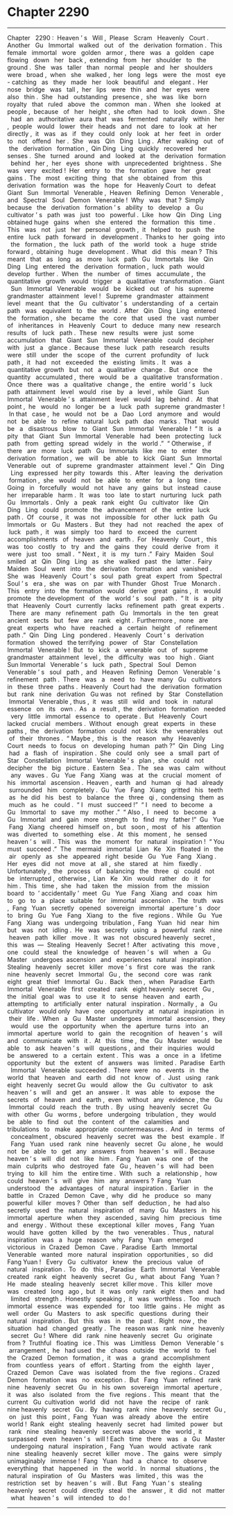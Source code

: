 
# Chapter 2290


---

Chapter ‌ ‌ 2290 :‌ ‌ Heaven ’ s ‌ ‌ Will ,‌ ‌ Please ‌ ‌ Scram ‌ ‌‌
Heavenly ‌ ‌ Court .‌ ‌‌
Another ‌ ‌ Gu ‌ ‌ Immortal ‌ ‌ walked ‌ ‌ out ‌ ‌ of ‌ ‌ the ‌ ‌ derivation ‌ ‌ formation .‌ ‌‌
This ‌ ‌ female ‌ ‌ immortal ‌ ‌ wore ‌ ‌ golden ‌ ‌ armor ,‌ ‌ there ‌ ‌ was ‌ ‌ a ‌ ‌ golden ‌ ‌ cape ‌ ‌ flowing ‌ ‌ down ‌ ‌ her ‌ ‌ back ,‌ ‌ extending ‌ ‌ from ‌ ‌ her ‌ ‌ shoulder ‌ ‌ to ‌ ‌ the ‌ ‌ ground .‌ ‌‌
She ‌ ‌ was ‌ ‌ taller ‌ ‌ than ‌ ‌ normal ‌ ‌ people ‌ ‌ and ‌ ‌ her ‌ ‌ shoulders ‌ ‌ were ‌ ‌ broad ,‌ ‌ when ‌ ‌ she ‌ ‌ walked ,‌ ‌ her ‌ ‌ long ‌ ‌ legs ‌ ‌ were ‌ ‌ the ‌ ‌ most ‌ ‌ eye - catching ‌ ‌ as ‌ ‌ they ‌ ‌ made ‌ ‌ her ‌ ‌ look ‌ ‌ beautiful ‌ ‌ and ‌ ‌ elegant .‌ ‌‌
Her ‌ ‌ nose ‌ ‌ bridge ‌ ‌ was ‌ ‌ tall ,‌ ‌ her ‌ ‌ lips ‌ ‌ were ‌ ‌ thin ‌ ‌ and ‌ ‌ her ‌ ‌ eyes ‌ ‌ were ‌ ‌ also ‌ ‌ thin .‌ ‌ She ‌ ‌ had ‌ ‌ outstanding ‌ ‌ presence ,‌ ‌ she ‌ ‌ was ‌ ‌ like ‌ ‌ born ‌ ‌ royalty ‌ ‌ that ‌ ‌ ruled ‌ ‌ above ‌ ‌ the ‌ ‌ common ‌ ‌ man .‌ ‌ When ‌ ‌ she ‌ ‌ looked ‌ ‌ at ‌ ‌ people ,‌ ‌ because ‌ ‌ of ‌ ‌ her ‌ ‌ height ,‌ ‌ she ‌ ‌ often ‌ ‌ had ‌ ‌ to ‌ ‌ look ‌ ‌ down .‌ ‌ She ‌ ‌ had ‌ ‌ an ‌ ‌ authoritative ‌ ‌ aura ‌ ‌ that ‌ ‌ was ‌ ‌ fermented ‌ ‌ naturally ‌ ‌ within ‌ ‌ her ,‌ ‌ people ‌ ‌ would ‌ ‌ lower ‌ ‌ their ‌ ‌ heads ‌ ‌ and ‌ ‌ not ‌ ‌ dare ‌ ‌ to ‌ ‌ look ‌ ‌ at ‌ ‌ her ‌ ‌ directly ,‌ ‌ it ‌ ‌ was ‌ ‌ as ‌ ‌ if ‌ ‌ they ‌ ‌ could ‌ ‌ only ‌ ‌ look ‌ ‌ at ‌ ‌ her ‌ ‌ feet ‌ ‌ in ‌ ‌ order ‌ ‌ to ‌ ‌ not ‌ ‌ offend ‌ ‌ her .‌ ‌‌
She ‌ ‌ was ‌ ‌ Qin ‌ ‌ Ding ‌ ‌ Ling .‌ ‌‌
After ‌ ‌ walking ‌ ‌ out ‌ ‌ of ‌ ‌ the ‌ ‌ derivation ‌ ‌ formation ,‌ ‌ Qin ‌ ‌ Ding ‌ ‌ Ling ‌ ‌ quickly ‌ ‌ recovered ‌ ‌ her ‌ ‌ senses .‌ ‌‌
She ‌ ‌ turned ‌ ‌ around ‌ ‌ and ‌ ‌ looked ‌ ‌ at ‌ ‌ the ‌ ‌ derivation ‌ ‌ formation ‌ ‌ behind ‌ ‌ her ,‌ ‌ her ‌ ‌ eyes ‌ ‌ shone ‌ ‌ with ‌ ‌ unprecedented ‌ ‌ brightness .‌ ‌‌
She ‌ ‌ was ‌ ‌ very ‌ ‌ excited !‌ ‌‌
Her ‌ ‌ entry ‌ ‌ to ‌ ‌ the ‌ ‌ formation ‌ ‌ gave ‌ ‌ her ‌ ‌ great ‌ ‌ gains .‌ ‌‌
The ‌ ‌ most ‌ ‌ exciting ‌ ‌ thing ‌ ‌ that ‌ ‌ she ‌ ‌ obtained ‌ ‌ from ‌ ‌ this ‌ ‌ derivation ‌ ‌ formation ‌ ‌ was ‌ ‌ the ‌ ‌ hope ‌ ‌ for ‌ ‌ Heavenly ‌ ‌ Court ‌ ‌ to ‌ ‌ defeat ‌ ‌ Giant ‌ ‌ Sun ‌ ‌ Immortal ‌ ‌ Venerable ,‌ ‌ Heaven ‌ ‌ Refining ‌ ‌ Demon ‌ ‌ Venerable ,‌ ‌ and ‌ ‌ Spectral ‌ ‌ Soul ‌ ‌ Demon ‌ ‌ Venerable !‌ ‌‌
Why ‌ ‌ was ‌ ‌ that ?‌ ‌‌
Simply ‌ ‌ because ‌ ‌ the ‌ ‌ derivation ‌ ‌ formation ’ s ‌ ‌ ability ‌ ‌ to ‌ ‌ develop ‌ ‌ a ‌ ‌ Gu ‌ ‌ cultivator ’ s ‌ ‌ path ‌ ‌ was ‌ ‌ just ‌ ‌ too ‌ ‌ powerful .‌ ‌‌
Like ‌ ‌ how ‌ ‌ Qin ‌ ‌ Ding ‌ ‌ Ling ‌ ‌ obtained ‌ ‌ huge ‌ ‌ gains ‌ ‌ when ‌ ‌ she ‌ ‌ entered ‌ ‌ the ‌ ‌ formation ‌ ‌ this ‌ ‌ time .‌ ‌‌
This ‌ ‌ was ‌ ‌ not ‌ ‌ just ‌ ‌ her ‌ ‌ personal ‌ ‌ growth ,‌ ‌ it ‌ ‌ helped ‌ ‌ to ‌ ‌ push ‌ ‌ the ‌ ‌ entire ‌ ‌ luck ‌ ‌ path ‌ ‌ forward ‌ ‌ in ‌ ‌ development .‌ ‌‌
Thanks ‌ ‌ to ‌ ‌ her ‌ ‌ going ‌ ‌ into ‌ ‌ the ‌ ‌ formation ,‌ ‌ the ‌ ‌ luck ‌ ‌ path ‌ ‌ of ‌ ‌ the ‌ ‌ world ‌ ‌ took ‌ ‌ a ‌ ‌ huge ‌ ‌ stride ‌ ‌ forward ,‌ ‌ obtaining ‌ ‌ huge ‌ ‌ development .‌ ‌‌
What ‌ ‌ did ‌ ‌ this ‌ ‌ mean ?‌ ‌‌
This ‌ ‌ meant ‌ ‌ that ‌ ‌ as ‌ ‌ long ‌ ‌ as ‌ ‌ more ‌ ‌ luck ‌ ‌ path ‌ ‌ Gu ‌ ‌ Immortals ‌ ‌ like ‌ ‌ Qin ‌ ‌ Ding ‌ ‌ Ling ‌ ‌ entered ‌ ‌ the ‌ ‌ derivation ‌ ‌ formation ,‌ ‌ luck ‌ ‌ path ‌ ‌ would ‌ ‌ develop ‌ ‌ further .‌ ‌‌
When ‌ ‌ the ‌ ‌ number ‌ ‌ of ‌ ‌ times ‌ ‌ accumulate ,‌ ‌ the ‌ ‌ quantitative ‌ ‌ growth ‌ ‌ would ‌ ‌ trigger ‌ ‌ a ‌ ‌ qualitative ‌ ‌ transformation .‌ ‌‌
Giant ‌ ‌ Sun ‌ ‌ Immortal ‌ ‌ Venerable ‌ ‌ would ‌ ‌ be ‌ ‌ kicked ‌ ‌ out ‌ ‌ of ‌ ‌ his ‌ ‌ supreme ‌ ‌ grandmaster ‌ ‌ attainment ‌ ‌ level !‌ ‌
‌
Supreme ‌ ‌ grandmaster ‌ ‌ attainment ‌ ‌ level ‌ ‌ meant ‌ ‌ that ‌ ‌ the ‌ ‌ Gu ‌ ‌ cultivator ’ s ‌ ‌ understanding ‌ ‌ of ‌ ‌ a ‌ ‌ certain ‌ ‌ path ‌ ‌ was ‌ ‌ equivalent ‌ ‌ to ‌ ‌ the ‌ ‌ world .‌ ‌‌
After ‌ ‌ Qin ‌ ‌ Ding ‌ ‌ Ling ‌ ‌ entered ‌ ‌ the ‌ ‌ formation ,‌ ‌ she ‌ ‌ became ‌ ‌ the ‌ ‌ core ‌ ‌ that ‌ ‌ used ‌ ‌ the ‌ ‌ vast ‌ ‌ number ‌ ‌ of ‌ ‌ inheritances ‌ ‌ in ‌ ‌ Heavenly ‌ ‌ Court ‌ ‌ to ‌ ‌ deduce ‌ ‌ many ‌ ‌ new ‌ ‌ research ‌ ‌ results ‌ ‌ of ‌ ‌ luck ‌ ‌ path .‌ ‌‌
These ‌ ‌ new ‌ ‌ results ‌ ‌ were ‌ ‌ just ‌ ‌ some ‌ ‌ accumulation ‌ ‌ that ‌ ‌ Giant ‌ ‌ Sun ‌ ‌ Immortal ‌ ‌ Venerable ‌ ‌ could ‌ ‌ decipher ‌ ‌ with ‌ ‌ just ‌ ‌ a ‌ ‌ glance .‌ ‌‌
Because ‌ ‌ these ‌ ‌ luck ‌ ‌ path ‌ ‌ research ‌ ‌ results ‌ ‌ were ‌ ‌ still ‌ ‌ under ‌ ‌ the ‌ ‌ scope ‌ ‌ of ‌ ‌ the ‌ ‌ current ‌ ‌ profundity ‌ ‌ of ‌ ‌ luck ‌ ‌ path ,‌ ‌ it ‌ ‌ had ‌ ‌ not ‌ ‌ exceeded ‌ ‌ the ‌ ‌ existing ‌ ‌ limits .‌ ‌ It ‌ ‌ was ‌ ‌ a ‌ ‌ quantitative ‌ ‌ growth ‌ ‌ but ‌ ‌ not ‌ ‌ a ‌ ‌ qualitative ‌ ‌ change .‌ ‌‌
But ‌ ‌ once ‌ ‌ the ‌ ‌ quantity ‌ ‌ accumulated ,‌ ‌ there ‌ ‌ would ‌ ‌ be ‌ ‌ a ‌ ‌ qualitative ‌ ‌ transformation .‌ ‌‌
Once ‌ ‌ there ‌ ‌ was ‌ ‌ a ‌ ‌ qualitative ‌ ‌ change ,‌ ‌ the ‌ ‌ entire ‌ ‌ world ’ s ‌ ‌ luck ‌ ‌ path ‌ ‌ attainment ‌ ‌ level ‌ ‌ would ‌ ‌ rise ‌ ‌ by ‌ ‌ a ‌ ‌ level ,‌ ‌ while ‌ ‌ Giant ‌ ‌ Sun ‌ ‌ Immortal ‌ ‌ Venerable ’ s ‌ ‌ attainment ‌ ‌ level ‌ ‌ would ‌ ‌ lag ‌ ‌ behind .‌ ‌‌
At ‌ ‌ that ‌ ‌ point ,‌ ‌ he ‌ ‌ would ‌ ‌ no ‌ ‌ longer ‌ ‌ be ‌ ‌ a ‌ ‌ luck ‌ ‌ path ‌ ‌ supreme ‌ ‌ grandmaster !‌ ‌‌
In ‌ ‌ that ‌ ‌ case ,‌ ‌ he ‌ ‌ would ‌ ‌ not ‌ ‌ be ‌ ‌ a ‌ ‌ Dao ‌ ‌ Lord ‌ ‌ anymore ‌ ‌ and ‌ ‌ would ‌ ‌ not ‌ ‌ be ‌ ‌ able ‌ ‌ to ‌ ‌ refine ‌ ‌ natural ‌ ‌ luck ‌ ‌ path ‌ ‌ dao ‌ ‌ marks .‌ ‌‌
That ‌ ‌ would ‌ ‌ be ‌ ‌ a ‌ ‌ disastrous ‌ ‌ blow ‌ ‌ to ‌ ‌ Giant ‌ ‌ Sun ‌ ‌ Immortal ‌ ‌ Venerable !‌ ‌‌
“ It ‌ ‌ is ‌ ‌ a ‌ ‌ pity ‌ ‌ that ‌ ‌ Giant ‌ ‌ Sun ‌ ‌ Immortal ‌ ‌ Venerable ‌ ‌ had ‌ ‌ been ‌ ‌ protecting ‌ ‌ luck ‌ ‌ path ‌ ‌ from ‌ ‌ getting ‌ ‌ spread ‌ ‌ widely ‌ ‌ in ‌ ‌ the ‌ ‌ world .”‌ ‌‌
“ Otherwise ,‌ ‌ if ‌ ‌ there ‌ ‌ are ‌ ‌ more ‌ ‌ luck ‌ ‌ path ‌ ‌ Gu ‌ ‌ Immortals ‌ ‌ like ‌ ‌ me ‌ ‌ to ‌ ‌ enter ‌ ‌ the ‌ ‌ derivation ‌ ‌ formation ,‌ ‌ we ‌ ‌ will ‌ ‌ be ‌ ‌ able ‌ ‌ to ‌ ‌ kick ‌ ‌ Giant ‌ ‌ Sun ‌ ‌ Immortal ‌ ‌ Venerable ‌ ‌ out ‌ ‌ of ‌ ‌ supreme ‌ ‌ grandmaster ‌ ‌ attainment ‌ ‌ level .”‌ ‌‌
Qin ‌ ‌ Ding ‌ ‌ Ling ‌ ‌ expressed ‌ ‌ her ‌ ‌ pity ‌ ‌ towards ‌ ‌ this .‌ ‌‌
After ‌ ‌ leaving ‌ ‌ the ‌ ‌ derivation ‌ ‌ formation ,‌ ‌ she ‌ ‌ would ‌ ‌ not ‌ ‌ be ‌ ‌ able ‌ ‌ to ‌ ‌ enter ‌ ‌ for ‌ ‌ a ‌ ‌ long ‌ ‌ time .‌ ‌ Going ‌ ‌ in ‌ ‌ forcefully ‌ ‌ would ‌ ‌ not ‌ ‌ have ‌ ‌ any ‌ ‌ gains ‌ ‌ but ‌ ‌ instead ‌ ‌ cause ‌ ‌ her ‌ ‌ irreparable ‌ ‌ harm .‌ ‌‌
It ‌ ‌ was ‌ ‌ too ‌ ‌ late ‌ ‌ to ‌ ‌ start ‌ ‌ nurturing ‌ ‌ luck ‌ ‌ path ‌ ‌ Gu ‌ ‌ Immortals .‌ ‌‌
Only ‌ ‌ a ‌ ‌ peak ‌ ‌ rank ‌ ‌ eight ‌ ‌ Gu ‌ ‌ cultivator ‌ ‌ like ‌ ‌ Qin ‌ ‌ Ding ‌ ‌ Ling ‌ ‌ could ‌ ‌ promote ‌ ‌ the ‌ ‌ advancement ‌ ‌ of ‌ ‌ the ‌ ‌ entire ‌ ‌ luck ‌ ‌ path .‌ ‌‌
Of ‌ ‌ course ,‌ ‌ it ‌ ‌ was ‌ ‌ not ‌ ‌ impossible ‌ ‌ for ‌ ‌ other ‌ ‌ luck ‌ ‌ path ‌ ‌ Gu ‌ ‌ Immortals ‌ ‌ or ‌ ‌ Gu ‌ ‌ Masters .‌ ‌‌
But ‌ ‌ they ‌ ‌ had ‌ ‌ not ‌ ‌ reached ‌ ‌ the ‌ ‌ apex ‌ ‌ of ‌ ‌ luck ‌ ‌ path ,‌ ‌ it ‌ ‌ was ‌ ‌ simply ‌ ‌ too ‌ ‌ hard ‌ ‌ to ‌ ‌ exceed ‌ ‌ the ‌ ‌ current ‌ ‌ accomplishments ‌ ‌ of ‌ ‌ heaven ‌ ‌ and ‌ ‌ earth .‌ ‌‌
For ‌ ‌ Heavenly ‌ ‌ Court ,‌ ‌ this ‌ ‌ was ‌ ‌ too ‌ ‌ costly ‌ ‌ to ‌ ‌ try ‌ ‌ and ‌ ‌ the ‌ ‌ gains ‌ ‌ they ‌ ‌ could ‌ ‌ derive ‌ ‌ from ‌ ‌ it ‌ ‌ were ‌ ‌ just ‌ ‌ too ‌ ‌ small .‌ ‌‌
“ Next ,‌ ‌ it ‌ ‌ is ‌ ‌ my ‌ ‌ turn .”‌ ‌ Fairy ‌ ‌ Maiden ‌ ‌ Soul ‌ ‌ smiled ‌ ‌ at ‌ ‌ Qin ‌ ‌ Ding ‌ ‌ Ling ‌ ‌ as ‌ ‌ she ‌ ‌ walked ‌ ‌ past ‌ ‌ the ‌ ‌ latter .‌ ‌‌
Fairy ‌ ‌ Maiden ‌ ‌ Soul ‌ ‌ went ‌ ‌ into ‌ ‌ the ‌ ‌ derivation ‌ ‌ formation ‌ ‌ and ‌ ‌ vanished .‌ ‌‌
She ‌ ‌ was ‌ ‌ Heavenly ‌ ‌ Court ’ s ‌ ‌ soul ‌ ‌ path ‌ ‌ great ‌ ‌ expert ‌ ‌ from ‌ ‌ Spectral ‌ ‌ Soul ’ s ‌ ‌ era ,‌ ‌ she ‌ ‌ was ‌ ‌ on ‌ ‌ par ‌ ‌ with ‌ ‌ Thunder ‌ ‌ Ghost ‌ ‌ True ‌ ‌ Monarch .‌ ‌‌
This ‌ ‌ entry ‌ ‌ into ‌ ‌ the ‌ ‌ formation ‌ ‌ would ‌ ‌ derive ‌ ‌ great ‌ ‌ gains ,‌ ‌ it ‌ ‌ would ‌ ‌ promote ‌ ‌ the ‌ ‌ development ‌ ‌ of ‌ ‌ the ‌ ‌ world ’ s ‌ ‌ soul ‌ ‌ path .‌ ‌‌
“ It ‌ ‌ is ‌ ‌ a ‌ ‌ pity ‌ ‌ that ‌ ‌ Heavenly ‌ ‌ Court ‌ ‌ currently ‌ ‌ lacks ‌ ‌ refinement ‌ ‌ path ‌ ‌ great ‌ ‌ experts .‌ ‌ There ‌ ‌ are ‌ ‌ many ‌ ‌ refinement ‌ ‌ path ‌ ‌ Gu ‌ ‌ Immortals ‌ ‌ in ‌ ‌ the ‌ ‌ ten ‌ ‌ great ‌ ‌ ancient ‌ ‌ sects ‌ ‌ but ‌ ‌ few ‌ ‌ are ‌ ‌ rank ‌ ‌ eight .‌ ‌ Furthermore ,‌ ‌ none ‌ ‌ are ‌ ‌ great ‌ ‌ experts ‌ ‌ who ‌ ‌ have ‌ ‌ reached ‌ ‌ a ‌ ‌ certain ‌ ‌ height ‌ ‌ of ‌ ‌ refinement ‌ ‌ path .”‌ ‌‌
Qin ‌ ‌ Ding ‌ ‌ Ling ‌ ‌ pondered .‌ ‌‌
Heavenly ‌ ‌ Court ’ s ‌ ‌ derivation ‌ ‌ formation ‌ ‌ showed ‌ ‌ the ‌ ‌ terrifying ‌ ‌ power ‌ ‌ of ‌ ‌ Star ‌ ‌ Constellation ‌ ‌ Immortal ‌ ‌ Venerable !‌ ‌‌
But ‌ ‌ to ‌ ‌ kick ‌ ‌ a ‌ ‌ venerable ‌ ‌ out ‌ ‌ of ‌ ‌ supreme ‌ ‌ grandmaster ‌ ‌ attainment ‌ ‌ level ,‌ ‌ the ‌ ‌ difficulty ‌ ‌ was ‌ ‌ too ‌ ‌ high .‌ ‌‌
Giant ‌ ‌ Sun ‌ ‌ Immortal ‌ ‌ Venerable ’ s ‌ ‌ luck ‌ ‌ path ,‌ ‌ Spectral ‌ ‌ Soul ‌ ‌ Demon ‌ ‌ Venerable ’ s ‌ ‌ soul ‌ ‌ path ,‌ ‌ and ‌ ‌ Heaven ‌ ‌ Refining ‌ ‌ Demon ‌ ‌ Venerable ’ s ‌ ‌ refinement ‌ ‌ path .‌ ‌ There ‌ ‌ was ‌ ‌ a ‌ ‌ need ‌ ‌ to ‌ ‌ have ‌ ‌ many ‌ ‌ Gu ‌ ‌ cultivators ‌ ‌ in ‌ ‌ these ‌ ‌ three ‌ ‌ paths .‌ ‌‌
Heavenly ‌ ‌ Court ‌ ‌ had ‌ ‌ the ‌ ‌ derivation ‌ ‌ formation ‌ ‌ but ‌ ‌ rank ‌ ‌ nine ‌ ‌ derivation ‌ ‌ Gu ‌ ‌ was ‌ ‌ not ‌ ‌ refined ‌ ‌ by ‌ ‌ Star ‌ ‌ Constellation ‌ ‌ Immortal ‌ ‌ Venerable ,‌ ‌ thus ,‌ ‌ it ‌ ‌ was ‌ ‌ still ‌ ‌ wild ‌ ‌ and ‌ ‌ took ‌ ‌ in ‌ ‌ natural ‌ ‌ essence ‌ ‌ on ‌ ‌ its ‌ ‌ own .‌ ‌‌
As ‌ ‌ a ‌ ‌ result ,‌ ‌ the ‌ ‌ derivation ‌ ‌ formation ‌ ‌ needed ‌ ‌ very ‌ ‌ little ‌ ‌ immortal ‌ ‌ essence ‌ ‌ to ‌ ‌ operate .‌ ‌‌
But ‌ ‌ Heavenly ‌ ‌ Court ‌ ‌ lacked ‌ ‌ crucial ‌ ‌ members .‌ ‌‌
Without ‌ ‌ enough ‌ ‌ great ‌ ‌ experts ‌ ‌ in ‌ ‌ these ‌ ‌ paths ,‌ ‌ the ‌ ‌ derivation ‌ ‌ formation ‌ ‌ could ‌ ‌ not ‌ ‌ kick ‌ ‌ the ‌ ‌ venerables ‌ ‌ out ‌ ‌ of ‌ ‌ their ‌ ‌ thrones .‌ ‌‌
“ Maybe ,‌ ‌ this ‌ ‌ is ‌ ‌ the ‌ ‌ reason ‌ ‌ why ‌ ‌ Heavenly ‌ ‌ Court ‌ ‌ needs ‌ ‌ to ‌ ‌ focus ‌ ‌ on ‌ ‌ developing ‌ ‌ human ‌ ‌ path ?”‌ ‌ Qin ‌ ‌ Ding ‌ ‌ Ling ‌ ‌ had ‌ ‌ a ‌ ‌ flash ‌ ‌ of ‌ ‌ inspiration .‌ ‌‌
She ‌ ‌ could ‌ ‌ only ‌ ‌ see ‌ ‌ a ‌ ‌ small ‌ ‌ part ‌ ‌ of ‌ ‌ Star ‌ ‌ Constellation ‌ ‌ Immortal ‌ ‌ Venerable ’ s ‌ ‌ plan ,‌ ‌ she ‌ ‌ could ‌ ‌ not ‌ ‌ decipher ‌ ‌ the ‌ ‌ big ‌ ‌ picture .‌ ‌‌
Eastern ‌ ‌ Sea .‌ ‌‌
The ‌ ‌ sea ‌ ‌ was ‌ ‌ calm ‌ ‌ without ‌ ‌ any ‌ ‌ waves .‌ ‌‌
Gu ‌ ‌ Yue ‌ ‌ Fang ‌ ‌ Xiang ‌ ‌ was ‌ ‌ at ‌ ‌ the ‌ ‌ crucial ‌ ‌ moment ‌ ‌ of ‌ ‌ his ‌ ‌ immortal ‌ ‌ ascension .‌ ‌‌
Heaven ,‌ ‌ earth ‌ ‌ and ‌ ‌ human ‌ ‌ qi ‌ ‌ had ‌ ‌ already ‌ ‌ surrounded ‌ ‌ him ‌ ‌ completely .‌ ‌‌
Gu ‌ ‌ Yue ‌ ‌ Fang ‌ ‌ Xiang ‌ ‌ gritted ‌ ‌ his ‌ ‌ teeth ‌ ‌ as ‌ ‌ he ‌ ‌ did ‌ ‌ his ‌ ‌ best ‌ ‌ to ‌ ‌ balance ‌ ‌ the ‌ ‌ three ‌ ‌ qi ,‌ ‌ condensing ‌ ‌ them ‌ ‌ as ‌ ‌ much ‌ ‌ as ‌ ‌ he ‌ ‌ could .‌ ‌‌
“ I ‌ ‌ must ‌ ‌ succeed !”‌ ‌‌
“ I ‌ ‌ need ‌ ‌ to ‌ ‌ become ‌ ‌ a ‌ ‌ Gu ‌ ‌ Immortal ‌ ‌ to ‌ ‌ save ‌ ‌ my ‌ ‌ mother .”‌ ‌‌
“ Also ,‌ ‌ I ‌ ‌ need ‌ ‌ to ‌ ‌ become ‌ ‌ a ‌ ‌ Gu ‌ ‌ Immortal ‌ ‌ and ‌ ‌ gain ‌ ‌ more ‌ ‌ strength ‌ ‌ to ‌ ‌ find ‌ ‌ my ‌ ‌ father !”‌ ‌‌
Gu ‌ ‌ Yue ‌ ‌ Fang ‌ ‌ Xiang ‌ ‌ cheered ‌ ‌ himself ‌ ‌ on ,‌ ‌ but ‌ ‌ soon ,‌ ‌ most ‌ ‌ of ‌ ‌ his ‌ ‌ attention ‌ ‌ was ‌ ‌ diverted ‌ ‌ to ‌ ‌ something ‌ ‌ else .‌ ‌‌
At ‌ ‌ this ‌ ‌ moment ,‌ ‌ he ‌ ‌ sensed ‌ ‌ heaven ’ s ‌ ‌ will .‌ ‌‌
This ‌ ‌ was ‌ ‌ the ‌ ‌ moment ‌ ‌ for ‌ ‌ natural ‌ ‌ inspiration !‌ ‌‌
“ You ‌ ‌ must ‌ ‌ succeed .”‌ ‌ The ‌ ‌ mermaid ‌ ‌ immortal ‌ ‌ Lian ‌ ‌ Ke ‌ ‌ Xin ‌ ‌ floated ‌ ‌ in ‌ ‌ the ‌ ‌ air ‌ ‌ openly ‌ ‌ as ‌ ‌ she ‌ ‌ appeared ‌ ‌ right ‌ ‌ beside ‌ ‌ Gu ‌ ‌ Yue ‌ ‌ Fang ‌ ‌ Xiang .‌ ‌‌
Her ‌ ‌ eyes ‌ ‌ did ‌ ‌ not ‌ ‌ move ‌ ‌ at ‌ ‌ all ,‌ ‌ she ‌ ‌ stared ‌ ‌ at ‌ ‌ him ‌ ‌ fixedly .‌ ‌‌
Unfortunately ,‌ ‌ the ‌ ‌ process ‌ ‌ of ‌ ‌ balancing ‌ ‌ the ‌ ‌ three ‌ ‌ qi ‌ ‌ could ‌ ‌ not ‌ ‌ be ‌ ‌ interrupted ,‌ ‌ otherwise ,‌ ‌ Lian ‌ ‌ Ke ‌ ‌ Xin ‌ ‌ would ‌ ‌ rather ‌ ‌ do ‌ ‌ it ‌ ‌ for ‌ ‌ him .‌ ‌‌
This ‌ ‌ time ,‌ ‌ she ‌ ‌ had ‌ ‌ taken ‌ ‌ the ‌ ‌ mission ‌ ‌ from ‌ ‌ the ‌ ‌ mission ‌ ‌ board ‌ ‌ to ‌ ‌’ accidentally ’‌ ‌ meet ‌ ‌ Gu ‌ ‌ Yue ‌ ‌ Fang ‌ ‌ Xiang ‌ ‌ and ‌ ‌ coax ‌ ‌ him ‌ ‌ to ‌ ‌ go ‌ ‌ to ‌ ‌ a ‌ ‌ place ‌ ‌ suitable ‌ ‌ for ‌ ‌ immortal ‌ ‌ ascension .‌ ‌‌
The ‌ ‌ truth ‌ ‌ was ,‌ ‌ Fang ‌ ‌ Yuan ‌ ‌ secretly ‌ ‌ opened ‌ ‌ sovereign ‌ ‌ immortal ‌ ‌ aperture ’ s ‌ ‌ door ‌ ‌ to ‌ ‌ bring ‌ ‌ Gu ‌ ‌ Yue ‌ ‌ Fang ‌ ‌ Xiang ‌ ‌ to ‌ ‌ the ‌ ‌ five ‌ ‌ regions .‌ ‌‌
While ‌ ‌ Gu ‌ ‌ Yue ‌ ‌ Fang ‌ ‌ Xiang ‌ ‌ was ‌ ‌ undergoing ‌ ‌ tribulation ,‌ ‌ Fang ‌ ‌ Yuan ‌ ‌ hid ‌ ‌ near ‌ ‌ him ‌ ‌ but ‌ ‌ was ‌ ‌ not ‌ ‌ idling .‌ ‌‌
He ‌ ‌ was ‌ ‌ secretly ‌ ‌ using ‌ ‌ a ‌ ‌ powerful ‌ ‌ rank ‌ ‌ nine ‌ ‌ heaven ‌ ‌ path ‌ ‌ killer ‌ ‌ move .‌ ‌‌
It ‌ ‌ was ‌ ‌ not ‌ ‌ obscured ‌ ‌ heavenly ‌ ‌ secret ,‌ ‌ this ‌ ‌ was ‌ ‌—‌ ‌ Stealing ‌ ‌ Heavenly ‌ ‌ Secret !‌ ‌‌
After ‌ ‌ activating ‌ ‌ this ‌ ‌ move ,‌ ‌ one ‌ ‌ could ‌ ‌ steal ‌ ‌ the ‌ ‌ knowledge ‌ ‌ of ‌ ‌ heaven ’ s ‌ ‌ will ‌ ‌ when ‌ ‌ a ‌ ‌ Gu ‌ ‌ Master ‌ ‌ undergoes ‌ ‌ ascension ‌ ‌ and ‌ ‌ experiences ‌ ‌ natural ‌ ‌ inspiration .‌ ‌‌
Stealing ‌ ‌ heavenly ‌ ‌ secret ‌ ‌ killer ‌ ‌ move ’ s ‌ ‌ first ‌ ‌ core ‌ ‌ was ‌ ‌ the ‌ ‌ rank ‌ ‌ nine ‌ ‌ heavenly ‌ ‌ secret ‌ ‌ Immortal ‌ ‌ Gu ,‌ ‌ the ‌ ‌ second ‌ ‌ core ‌ ‌ was ‌ ‌ rank ‌ ‌ eight ‌ ‌ great ‌ ‌ thief ‌ ‌ Immortal ‌ ‌ Gu .‌ ‌‌
Back ‌ ‌ then ,‌ ‌ when ‌ ‌ Paradise ‌ ‌ Earth ‌ ‌ Immortal ‌ ‌ Venerable ‌ ‌ first ‌ ‌ created ‌ ‌ rank ‌ ‌ eight ‌ ‌ heavenly ‌ ‌ secret ‌ ‌ Gu ,‌ ‌ the ‌ ‌ initial ‌ ‌ goal ‌ ‌ was ‌ ‌ to ‌ ‌ use ‌ ‌ it ‌ ‌ to ‌ ‌ sense ‌ ‌ heaven ‌ ‌ and ‌ ‌ earth ,‌ ‌ attempting ‌ ‌ to ‌ ‌ artificially ‌ ‌ enter ‌ ‌ natural ‌ ‌ inspiration .‌ ‌‌
Normally ,‌ ‌ a ‌ ‌ Gu ‌ ‌ cultivator ‌ ‌ would ‌ ‌ only ‌ ‌ have ‌ ‌ one ‌ ‌ opportunity ‌ ‌ at ‌ ‌ natural ‌ ‌ inspiration ‌ ‌ in ‌ ‌ their ‌ ‌ life .‌ ‌‌
When ‌ ‌ a ‌ ‌ Gu ‌ ‌ Master ‌ ‌ undergoes ‌ ‌ immortal ‌ ‌ ascension ,‌ ‌ they ‌ ‌ would ‌ ‌ use ‌ ‌ the ‌ ‌ opportunity ‌ ‌ when ‌ ‌ the ‌ ‌ aperture ‌ ‌ turns ‌ ‌ into ‌ ‌ an ‌ ‌ immortal ‌ ‌ aperture ‌ ‌ world ‌ ‌ to ‌ ‌ gain ‌ ‌ the ‌ ‌ recognition ‌ ‌ of ‌ ‌ heaven ’ s ‌ ‌ will ‌ ‌ and ‌ ‌ communicate ‌ ‌ with ‌ ‌ it .‌ ‌‌
At ‌ ‌ this ‌ ‌ time ,‌ ‌ the ‌ ‌ Gu ‌ ‌ Master ‌ ‌ would ‌ ‌ be ‌ ‌ able ‌ ‌ to ‌ ‌ ask ‌ ‌ heaven ’ s ‌ ‌ will ‌ ‌ questions ,‌ ‌ and ‌ ‌ their ‌ ‌ inquiries ‌ ‌ would ‌ ‌ be ‌ ‌ answered ‌ ‌ to ‌ ‌ a ‌ ‌ certain ‌ ‌ extent .‌ ‌‌
This ‌ ‌ was ‌ ‌ a ‌ ‌ once ‌ ‌ in ‌ ‌ a ‌ ‌ lifetime ‌ ‌ opportunity ‌ ‌ but ‌ ‌ the ‌ ‌ extent ‌ ‌ of ‌ ‌ answers ‌ ‌ was ‌ ‌ limited .‌ ‌‌
Paradise ‌ ‌ Earth ‌ ‌ Immortal ‌ ‌ Venerable ‌ ‌ succeeded .‌ ‌‌
There ‌ ‌ were ‌ ‌ no ‌ ‌ events ‌ ‌ in ‌ ‌ the ‌ ‌ world ‌ ‌ that ‌ ‌ heaven ‌ ‌ and ‌ ‌ earth ‌ ‌ did ‌ ‌ not ‌ ‌ know ‌ ‌ of .‌ ‌‌
Just ‌ ‌ using ‌ ‌ rank ‌ ‌ eight ‌ ‌ heavenly ‌ ‌ secret ‌ ‌ Gu ‌ ‌ would ‌ ‌ allow ‌ ‌ the ‌ ‌ Gu ‌ ‌ cultivator ‌ ‌ to ‌ ‌ ask ‌ ‌ heaven ’ s ‌ ‌ will ‌ ‌ and ‌ ‌ get ‌ ‌ an ‌ ‌ answer .‌ ‌ It ‌ ‌ was ‌ ‌ able ‌ ‌ to ‌ ‌ expose ‌ ‌ the ‌ ‌ secrets ‌ ‌ of ‌ ‌ heaven ‌ ‌ and ‌ ‌ earth ,‌ ‌ even ‌ ‌ without ‌ ‌ any ‌ ‌ evidence ,‌ ‌ the ‌ ‌ Gu ‌ ‌ Immortal ‌ ‌ could ‌ ‌ reach ‌ ‌ the ‌ ‌ truth .‌ ‌‌
By ‌ ‌ using ‌ ‌ heavenly ‌ ‌ secret ‌ ‌ Gu ‌ ‌ with ‌ ‌ other ‌ ‌ Gu ‌ ‌ worms ,‌ ‌ before ‌ ‌ undergoing ‌ ‌ tribulation ,‌ ‌ they ‌ ‌ would ‌ ‌ be ‌ ‌ able ‌ ‌ to ‌ ‌ find ‌ ‌ out ‌ ‌ the ‌ ‌ content ‌ ‌ of ‌ ‌ the ‌ ‌ calamities ‌ ‌ and ‌ ‌ tribulations ‌ ‌ to ‌ ‌ make ‌ ‌ appropriate ‌ ‌ countermeasures .‌ ‌‌
And ‌ ‌ in ‌ ‌ terms ‌ ‌ of ‌ ‌ concealment ,‌ ‌ obscured ‌ ‌ heavenly ‌ ‌ secret ‌ ‌ was ‌ ‌ the ‌ ‌ best ‌ ‌ example .‌ ‌‌
If ‌ ‌ Fang ‌ ‌ Yuan ‌ ‌ used ‌ ‌ rank ‌ ‌ nine ‌ ‌ heavenly ‌ ‌ secret ‌ ‌ Gu ‌ ‌ alone ,‌ ‌ he ‌ ‌ would ‌ ‌ not ‌ ‌ be ‌ ‌ able ‌ ‌ to ‌ ‌ get ‌ ‌ any ‌ ‌ answers ‌ ‌ from ‌ ‌ heaven ’ s ‌ ‌ will .‌ ‌‌
Because ‌ ‌ heaven ’ s ‌ ‌ will ‌ ‌ did ‌ ‌ not ‌ ‌ like ‌ ‌ him .‌ ‌‌
Fang ‌ ‌ Yuan ‌ ‌ was ‌ ‌ one ‌ ‌ of ‌ ‌ the ‌ ‌ main ‌ ‌ culprits ‌ ‌ who ‌ ‌ destroyed ‌ ‌ fate ‌ ‌ Gu ,‌ ‌ heaven ’ s ‌ ‌ will ‌ ‌ had ‌ ‌ been ‌ ‌ trying ‌ ‌ to ‌ ‌ kill ‌ ‌ him ‌ ‌ the ‌ ‌ entire ‌ ‌ time .‌ ‌‌
With ‌ ‌ such ‌ ‌ a ‌ ‌ relationship ,‌ ‌ how ‌ ‌ could ‌ ‌ heaven ’ s ‌ ‌ will ‌ ‌ give ‌ ‌ him ‌ ‌ any ‌ ‌ answers ?‌ ‌‌
Fang ‌ ‌ Yuan ‌ ‌ understood ‌ ‌ the ‌ ‌ advantages ‌ ‌ of ‌ ‌ natural ‌ ‌ inspiration .‌ ‌ Earlier ‌ ‌ in ‌ ‌ the ‌ ‌ battle ‌ ‌ in ‌ ‌ Crazed ‌ ‌ Demon ‌ ‌ Cave ,‌ ‌ why ‌ ‌ did ‌ ‌ he ‌ ‌ produce ‌ ‌ so ‌ ‌ many ‌ ‌ powerful ‌ ‌ killer ‌ ‌ moves ?‌ ‌‌
Other ‌ ‌ than ‌ ‌ self ‌ ‌ deduction ,‌ ‌ he ‌ ‌ had ‌ ‌ also ‌ ‌ secretly ‌ ‌ used ‌ ‌ the ‌ ‌ natural ‌ ‌ inspiration ‌ ‌ of ‌ ‌ many ‌ ‌ Gu ‌ ‌ Masters ‌ ‌ in ‌ ‌ his ‌ ‌ immortal ‌ ‌ aperture ‌ ‌ when ‌ ‌ they ‌ ‌ ascended ,‌ ‌ saving ‌ ‌ him ‌ ‌ precious ‌ ‌ time ‌ ‌ and ‌ ‌ energy .‌ ‌‌
Without ‌ ‌ these ‌ ‌ exceptional ‌ ‌ killer ‌ ‌ moves ,‌ ‌ Fang ‌ ‌ Yuan ‌ ‌ would ‌ ‌ have ‌ ‌ gotten ‌ ‌ killed ‌ ‌ by ‌ ‌ the ‌ ‌ two ‌ ‌ venerables .‌ ‌‌
Thus ,‌ ‌ natural ‌ ‌ inspiration ‌ ‌ was ‌ ‌ a ‌ ‌ huge ‌ ‌ reason ‌ ‌ why ‌ ‌ Fang ‌ ‌ Yuan ‌ ‌ emerged ‌ ‌ victorious ‌ ‌ in ‌ ‌ Crazed ‌ ‌ Demon ‌ ‌ Cave .‌ ‌‌
Paradise ‌ ‌ Earth ‌ ‌ Immortal ‌ ‌ Venerable ‌ ‌ wanted ‌ ‌ more ‌ ‌ natural ‌ ‌ inspiration ‌ ‌ opportunities ,‌ ‌ so ‌ ‌ did ‌ ‌ Fang ‌ ‌ Yuan !‌ ‌
‌
Every ‌ ‌ Gu ‌ ‌ cultivator ‌ ‌ knew ‌ ‌ the ‌ ‌ precious ‌ ‌ value ‌ ‌ of ‌ ‌ natural ‌ ‌ inspiration .‌ ‌‌
To ‌ ‌ do ‌ ‌ this ,‌ ‌ Paradise ‌ ‌ Earth ‌ ‌ Immortal ‌ ‌ Venerable ‌ ‌ created ‌ ‌ rank ‌ ‌ eight ‌ ‌ heavenly ‌ ‌ secret ‌ ‌ Gu ,‌ ‌ what ‌ ‌ about ‌ ‌ Fang ‌ ‌ Yuan ?‌ ‌‌
He ‌ ‌ made ‌ ‌ stealing ‌ ‌ heavenly ‌ ‌ secret ‌ ‌ killer ‌ ‌ move .‌ ‌‌
This ‌ ‌ killer ‌ ‌ move ‌ ‌ was ‌ ‌ created ‌ ‌ long ‌ ‌ ago ,‌ ‌ but ‌ ‌ it ‌ ‌ was ‌ ‌ only ‌ ‌ rank ‌ ‌ eight ‌ ‌ then ‌ ‌ and ‌ ‌ had ‌ ‌ limited ‌ ‌ strength .‌ ‌‌
Honestly ‌ ‌ speaking ,‌ ‌ it ‌ ‌ was ‌ ‌ worthless .‌ ‌‌
Too ‌ ‌ much ‌ ‌ immortal ‌ ‌ essence ‌ ‌ was ‌ ‌ expended ‌ ‌ for ‌ ‌ too ‌ ‌ little ‌ ‌ gains .‌ ‌‌
He ‌ ‌ might ‌ ‌ as ‌ ‌ well ‌ ‌ order ‌ ‌ Gu ‌ ‌ Masters ‌ ‌ to ‌ ‌ ask ‌ ‌ specific ‌ ‌ questions ‌ ‌ during ‌ ‌ their ‌ ‌ natural ‌ ‌ inspiration .‌ ‌‌
But ‌ ‌ this ‌ ‌ was ‌ ‌ in ‌ ‌ the ‌ ‌ past .‌ ‌‌
Right ‌ ‌ now ,‌ ‌ the ‌ ‌ situation ‌ ‌ had ‌ ‌ changed ‌ ‌ greatly .‌ ‌‌
The ‌ ‌ reason ‌ ‌ was ‌ ‌ rank ‌ ‌ nine ‌ ‌ heavenly ‌ ‌ secret ‌ ‌ Gu !‌ ‌‌
Where ‌ ‌ did ‌ ‌ rank ‌ ‌ nine ‌ ‌ heavenly ‌ ‌ secret ‌ ‌ Gu ‌ ‌ originate ‌ ‌ from ?‌ ‌‌
Truthful ‌ ‌ floating ‌ ‌ ice .‌ ‌‌
This ‌ ‌ was ‌ ‌ Limitless ‌ ‌ Demon ‌ ‌ Venerable ’ s ‌ ‌ arrangement ,‌ ‌ he ‌ ‌ had ‌ ‌ used ‌ ‌ the ‌ ‌ chaos ‌ ‌ outside ‌ ‌ the ‌ ‌ world ‌ ‌ to ‌ ‌ fuel ‌ ‌ the ‌ ‌ Crazed ‌ ‌ Demon ‌ ‌ formation ,‌ ‌ it ‌ ‌ was ‌ ‌ a ‌ ‌ grand ‌ ‌ accomplishment ‌ ‌ from ‌ ‌ countless ‌ ‌ years ‌ ‌ of ‌ ‌ effort .‌ ‌‌
Starting ‌ ‌ from ‌ ‌ the ‌ ‌ eighth ‌ ‌ layer ,‌ ‌ Crazed ‌ ‌ Demon ‌ ‌ Cave ‌ ‌ was ‌ ‌ isolated ‌ ‌ from ‌ ‌ the ‌ ‌ five ‌ ‌ regions .‌ ‌ Crazed ‌ ‌ Demon ‌ ‌ formation ‌ ‌ was ‌ ‌ no ‌ ‌ exception .‌ ‌‌
But ‌ ‌ Fang ‌ ‌ Yuan ‌ ‌ refined ‌ ‌ rank ‌ ‌ nine ‌ ‌ heavenly ‌ ‌ secret ‌ ‌ Gu ‌ ‌ in ‌ ‌ his ‌ ‌ own ‌ ‌ sovereign ‌ ‌ immortal ‌ ‌ aperture ,‌ ‌ it ‌ ‌ was ‌ ‌ also ‌ ‌ isolated ‌ ‌ from ‌ ‌ the ‌ ‌ five ‌ ‌ regions .‌ ‌‌
This ‌ ‌ meant ‌ ‌ that ‌ ‌ the ‌ ‌ current ‌ ‌ Gu ‌ ‌ cultivation ‌ ‌ world ‌ ‌ did ‌ ‌ not ‌ ‌ have ‌ ‌ the ‌ ‌ recipe ‌ ‌ of ‌ ‌ rank ‌ ‌ nine ‌ ‌ heavenly ‌ ‌ secret ‌ ‌ Gu .‌ ‌‌
By ‌ ‌ having ‌ ‌ rank ‌ ‌ nine ‌ ‌ heavenly ‌ ‌ secret ‌ ‌ Gu ,‌ ‌ on ‌ ‌ just ‌ ‌ this ‌ ‌ point ,‌ ‌ Fang ‌ ‌ Yuan ‌ ‌ was ‌ ‌ already ‌ ‌ above ‌ ‌ the ‌ ‌ entire ‌ ‌ world !‌ ‌‌
Rank ‌ ‌ eight ‌ ‌ stealing ‌ ‌ heavenly ‌ ‌ secret ‌ ‌ had ‌ ‌ limited ‌ ‌ power ‌ ‌ but ‌ ‌ rank ‌ ‌ nine ‌ ‌ stealing ‌ ‌ heavenly ‌ ‌ secret ‌ ‌ was ‌ ‌ above ‌ ‌ the ‌ ‌ world ,‌ ‌ it ‌ ‌ surpassed ‌ ‌ even ‌ ‌ heaven ’ s ‌ ‌ will !‌ ‌‌
Each ‌ ‌ time ‌ ‌ there ‌ ‌ was ‌ ‌ a ‌ ‌ Gu ‌ ‌ Master ‌ ‌ undergoing ‌ ‌ natural ‌ ‌ inspiration ,‌ ‌ Fang ‌ ‌ Yuan ‌ ‌ would ‌ ‌ activate ‌ ‌ rank ‌ ‌ nine ‌ ‌ stealing ‌ ‌ heavenly ‌ ‌ secret ‌ ‌ killer ‌ ‌ move .‌ ‌‌
The ‌ ‌ gains ‌ ‌ were ‌ ‌ simply ‌ ‌ unimaginably ‌ ‌ immense !‌ ‌‌
Fang ‌ ‌ Yuan ‌ ‌ had ‌ ‌ a ‌ ‌ chance ‌ ‌ to ‌ ‌ observe ‌ ‌ everything ‌ ‌ that ‌ ‌ happened ‌ ‌ in ‌ ‌ the ‌ ‌ world .‌ ‌‌
In ‌ ‌ normal ‌ ‌ situations ,‌ ‌ the ‌ ‌ natural ‌ ‌ inspiration ‌ ‌ of ‌ ‌ Gu ‌ ‌ Masters ‌ ‌ was ‌ ‌ limited ,‌ ‌ this ‌ ‌ was ‌ ‌ the ‌ ‌ restriction ‌ ‌ set ‌ ‌ by ‌ ‌ heaven ’ s ‌ ‌ will .‌ ‌ But ‌ ‌ Fang ‌ ‌ Yuan ’ s ‌ ‌ stealing ‌ ‌ heavenly ‌ ‌ secret ‌ ‌ could ‌ ‌ directly ‌ ‌ steal ‌ ‌ the ‌ ‌ answer ,‌ ‌ it ‌ ‌ did ‌ ‌ not ‌ ‌ matter ‌ ‌ what ‌ ‌ heaven ’ s ‌ ‌ will ‌ ‌ intended ‌ ‌ to ‌ ‌ do !‌ ‌‌

---

